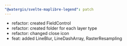 ```yaml
---
"@watergis/svelte-maplibre-legend": patch
---
```


- refactor: created FieldControl
- refactor: created folder for each layer type
- refactor: changed close icon
- feat: added LineBlur, LineDashArray, RasterResampling
